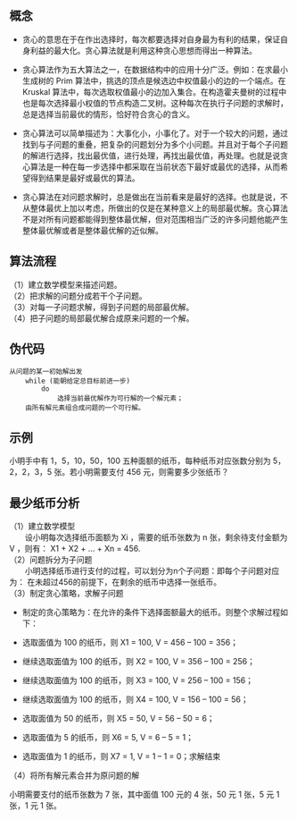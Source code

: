 ## 概念
+ 贪心的意思在于在作出选择时，每次都要选择对自身最为有利的结果，保证自身利益的最大化。贪心算法就是利用这种贪心思想而得出一种算法。

+ 贪心算法作为五大算法之一，在数据结构中的应用十分广泛。例如：在求最小生成树的 Prim 算法中，挑选的顶点是候选边中权值最小的边的一个端点。在 Kruskal 算法中，每次选取权值最小的边加入集合。在构造霍夫曼树的过程中也是每次选择最小权值的节点构造二叉树。这种每次在执行子问题的求解时，总是选择当前最优的情形，恰好符合贪心的含义。

+ 贪心算法可以简单描述为：大事化小，小事化了。对于一个较大的问题，通过找到与子问题的重叠，把复杂的问题划分为多个小问题。并且对于每个子问题的解进行选择，找出最优值，进行处理，再找出最优值，再处理。也就是说贪心算法是一种在每一步选择中都采取在当前状态下最好或最优的选择，从而希望得到结果是最好或最优的算法。

+ 贪心算法在对问题求解时，总是做出在当前看来是最好的选择。也就是说，不从整体最优上加以考虑，所做出的仅是在某种意义上的局部最优解。贪心算法不是对所有问题都能得到整体最优解，但对范围相当广泛的许多问题他能产生整体最优解或者是整体最优解的近似解。

## 算法流程
（1）建立数学模型来描述问题。  
（2）把求解的问题分成若干个子问题。  
（3）对每一子问题求解，得到子问题的局部最优解。  
（4）把子问题的局部最优解合成原来问题的一个解。

## 伪代码
```text
从问题的某一初始解出发
    while (能朝给定总目标前进一步) 
        do
            选择当前最优解作为可行解的一个解元素；
    由所有解元素组合成问题的一个可行解。
```
## 示例
小明手中有 1，5，10，50，100 五种面额的纸币，每种纸币对应张数分别为 5，2，2，3，5 张。若小明需要支付 456 元，则需要多少张纸币？

## 最少纸币分析
（1）建立数学模型  
  设小明每次选择纸币面额为 Xi ，需要的纸币张数为 n 张，剩余待支付金额为 V ，则有：
X1 + X2 + … + Xn = 456.  
（2）问题拆分为子问题    
  小明选择纸币进行支付的过程，可以划分为n个子问题：即每个子问题对应为：
在未超过456的前提下，在剩余的纸币中选择一张纸币。  
（3）制定贪心策略，求解子问题  

+ 制定的贪心策略为：在允许的条件下选择面额最大的纸币。则整个求解过程如下：

+ 选取面值为 100 的纸币，则 X1 = 100, V = 456 – 100 = 356；  

+ 继续选取面值为 100 的纸币，则 X2 = 100, V = 356 – 100 = 256；  

+ 继续选取面值为 100 的纸币，则 X3 = 100, V = 256 – 100 = 156；  

+ 继续选取面值为 100 的纸币，则 X4 = 100, V = 156 – 100 = 56；  

+ 选取面值为 50 的纸币，则 X5 = 50, V = 56 – 50 = 6；  

+ 选取面值为 5 的纸币，则 X6 = 5, V = 6 – 5 = 1；  

+ 选取面值为 1 的纸币，则 X7 = 1, V = 1 – 1 = 0；求解结束  

（4）将所有解元素合并为原问题的解  

小明需要支付的纸币张数为 7 张，其中面值 100 元的 4 张，50 元 1 张，5 元 1 张，1 元 1 张。
